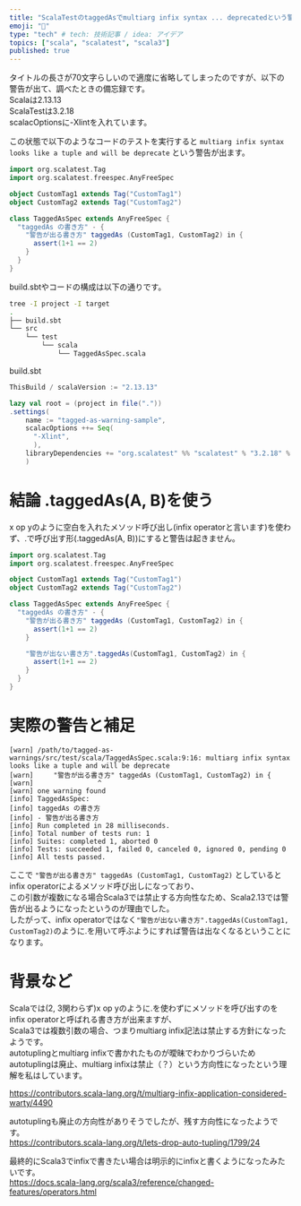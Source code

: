 ```yaml
---
title: "ScalaTestのtaggedAsでmultiarg infix syntax ... deprecatedという警告が出る"
emoji: "👏"
type: "tech" # tech: 技術記事 / idea: アイデア
topics: ["scala", "scalatest", "scala3"]
published: true
---
```


タイトルの長さが70文字らしいので適度に省略してしまったのですが、以下の警告が出て、調べたときの備忘録です。  
Scalaは2.13.13  
ScalaTestは3.2.18  
scalacOptionsに-Xlintを入れています。  

この状態で以下のようなコードのテストを実行すると `multiarg infix syntax looks like a tuple and will be deprecate` という警告が出ます。  

```scala
import org.scalatest.Tag
import org.scalatest.freespec.AnyFreeSpec

object CustomTag1 extends Tag("CustomTag1")
object CustomTag2 extends Tag("CustomTag2")

class TaggedAsSpec extends AnyFreeSpec {
  "taggedAs の書き方" - {
    "警告が出る書き方" taggedAs (CustomTag1, CustomTag2) in {
      assert(1+1 == 2)
    }
  }
}
```

build.sbtやコードの構成は以下の通りです。  

```zsh
tree -I project -I target
.
├── build.sbt
└── src
    └── test
        └── scala
            └── TaggedAsSpec.scala
```

build.sbt  

```sbt
ThisBuild / scalaVersion := "2.13.13"

lazy val root = (project in file("."))
.settings(
    name := "tagged-as-warning-sample",
    scalacOptions ++= Seq(
      "-Xlint",
      ),
    libraryDependencies += "org.scalatest" %% "scalatest" % "3.2.18" % Test
    )
```

# 結論 .taggedAs(A, B)を使う

x op yのように空白を入れたメソッド呼び出し(infix operatorと言います)を使わず、.で呼び出す形(.taggedAs(A, B))にすると警告は起きません。  

```scala
import org.scalatest.Tag
import org.scalatest.freespec.AnyFreeSpec

object CustomTag1 extends Tag("CustomTag1")
object CustomTag2 extends Tag("CustomTag2")

class TaggedAsSpec extends AnyFreeSpec {
  "taggedAs の書き方" - {
    "警告が出る書き方" taggedAs (CustomTag1, CustomTag2) in {
      assert(1+1 == 2)
    }

    "警告が出ない書き方".taggedAs(CustomTag1, CustomTag2) in {
      assert(1+1 == 2)
    }
  }
}
```

# 実際の警告と補足

```
[warn] /path/to/tagged-as-warnings/src/test/scala/TaggedAsSpec.scala:9:16: multiarg infix syntax looks like a tuple and will be deprecate
[warn]     "警告が出る書き方" taggedAs (CustomTag1, CustomTag2) in {
[warn]                ^
[warn] one warning found
[info] TaggedAsSpec:
[info] taggedAs の書き方
[info] - 警告が出る書き方
[info] Run completed in 28 milliseconds.
[info] Total number of tests run: 1
[info] Suites: completed 1, aborted 0
[info] Tests: succeeded 1, failed 0, canceled 0, ignored 0, pending 0
[info] All tests passed.
```

ここで `"警告が出る書き方" taggedAs (CustomTag1, CustomTag2)` としているとinfix operatorによるメソッド呼び出しになっており、  
この引数が複数になる場合Scala3では禁止する方向性なため、Scala2.13では警告が出るようになったというのが理由でした。  
したがって、infix operatorではなく`"警告が出ない書き方".taggedAs(CustomTag1, CustomTag2)`のように.を用いて呼ぶようにすれば警告は出なくなるということになります。  


# 背景など

Scalaでは(2, 3関わらず)x op yのように.を使わずにメソッドを呼び出すのをinfix operatorと呼ばれる書き方が出来ますが、  
Scala3では複数引数の場合、つまりmultiarg infix記法は禁止する方針になったようです。  
autotuplingとmultiarg infixで書かれたものが曖昧でわかりづらいためautotuplingは廃止、multiarg infixは禁止（？）という方向性になったという理解を私はしています。  

https://contributors.scala-lang.org/t/multiarg-infix-application-considered-warty/4490

autotuplingも廃止の方向性がありそうでしたが、残す方向性になったようです。  
https://contributors.scala-lang.org/t/lets-drop-auto-tupling/1799/24

最終的にScala3でinfixで書きたい場合は明示的にinfixと書くようになったみたいです。  
https://docs.scala-lang.org/scala3/reference/changed-features/operators.html


